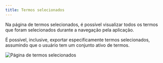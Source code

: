 ```yaml
---
title: Termos selecionados
---
```


Na página de termos selecionados, é possível visualizar todos os termos que foram selecionados durante a navegação pela aplicação. 

É possível, inclusive, exportar especificamente termos selecionados, assumindo que o usuário tem um conjunto ativo de termos.

![Página de termos selecionados](media/guide/3-utilizando-o-manuel/2-navegacao-publica/2-paginas/5-termos-selecionados/termos_selecionados.png)
